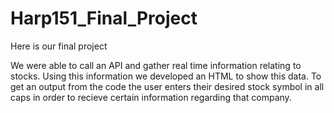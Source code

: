 # Harp151_Final_Project

Here is our final project

We were able to call an API and gather real time information relating to 
stocks.
Using this information we developed an HTML to show this data.
To get an output from the code the user enters their desired stock
symbol in all caps in order to recieve certain information regarding
that company.
